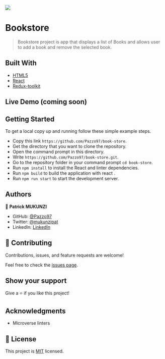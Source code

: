 ![](https://img.shields.io/badge/Microverse-blueviolet)

# Bookstore

> Bookstore project is app that displays a list of Books and allows user to add a book and remove the selected book.


## Built With

- [HTML5](https://html5.org/)
- [React](https://reactjs.org/)
- [Redux-toolkit](https://redux-toolkit.js.org/)

## Live Demo (coming soon)

## Getting Started

To get a local copy up and running follow these simple example steps.

- Copy this link `https://github.com/Pazzo97/book-store`.
- Get the directory that you want to clone the repository.
- Open the command prompt in this directory.
- Write `https://github.com/Pazzo97/book-store.git`.
- Go to the repository folder in your command prompt `cd book-store`.
- Run `npm install` to install the React and linter dependencies.
- Run `npm build` to build the application with react .
- Run `npm run start` to start the development server.

## Authors

👤 **Patrick MUKUNZI**

- GitHub: [@Pazzo97](https://github.com/Pazzo97)
- Twitter: [@mukunzipat](https://twitter.com/mukunzipat)
- LinkedIn: [LinkedIn](https://www.linkedin.com/in/patrick-mukunzi-8389861a9/)


## 🤝 Contributing

Contributions, issues, and feature requests are welcome!

Feel free to check the [issues page](../../issues/).

## Show your support

Give a ⭐️ if you like this project!

## Acknowledgments

- Microverse linters

## 📝 License

This project is [MIT](./MIT.md) licensed.

